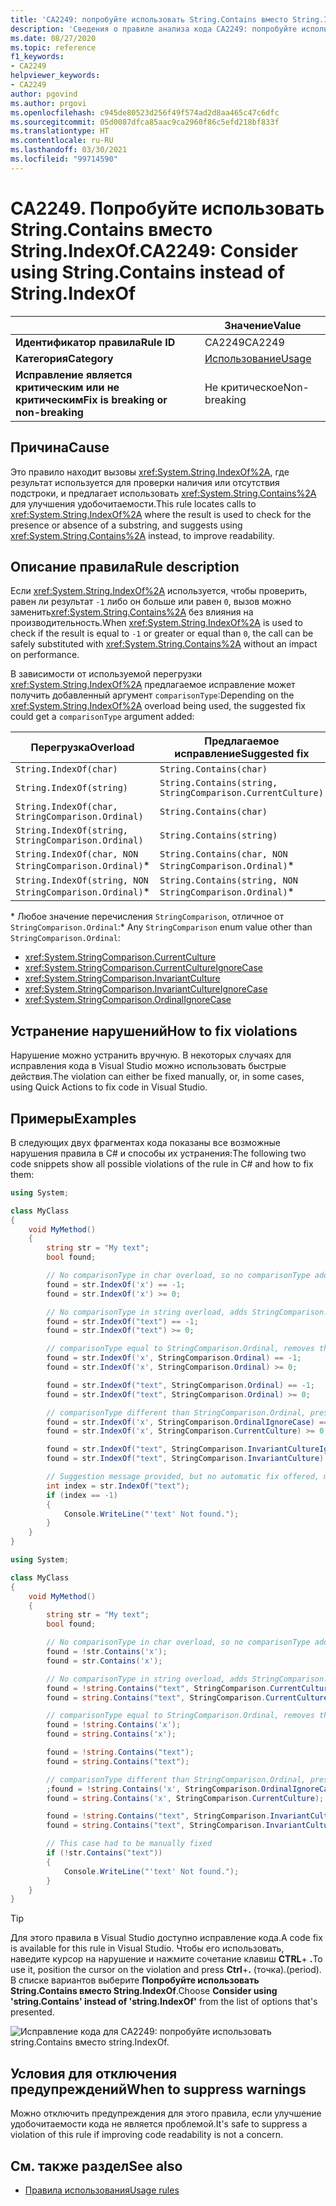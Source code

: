```yaml
---
title: 'CA2249: попробуйте использовать String.Contains вместо String.IndexOf (анализ кода)'
description: 'Сведения о правиле анализа кода CA2249: попробуйте использовать String.Contains вместо String.IndexOf'
ms.date: 08/27/2020
ms.topic: reference
f1_keywords:
- CA2249
helpviewer_keywords:
- CA2249
author: pgovind
ms.author: prgovi
ms.openlocfilehash: c945de80523d256f49f574ad2d8aa465c47c6dfc
ms.sourcegitcommit: 05d0087dfca85aac9ca2960f86c5efd218bf833f
ms.translationtype: HT
ms.contentlocale: ru-RU
ms.lasthandoff: 03/30/2021
ms.locfileid: "99714590"
---
```

# <a name="ca2249-consider-using-stringcontains-instead-of-stringindexof"></a><span data-ttu-id="abde6-103">CA2249. Попробуйте использовать String.Contains вместо String.IndexOf.</span><span class="sxs-lookup"><span data-stu-id="abde6-103">CA2249: Consider using String.Contains instead of String.IndexOf</span></span>

| | <span data-ttu-id="abde6-104">Значение</span><span class="sxs-lookup"><span data-stu-id="abde6-104">Value</span></span> |
|-|-|
| <span data-ttu-id="abde6-105">**Идентификатор правила**</span><span class="sxs-lookup"><span data-stu-id="abde6-105">**Rule ID**</span></span> |<span data-ttu-id="abde6-106">CA2249</span><span class="sxs-lookup"><span data-stu-id="abde6-106">CA2249</span></span>|
| <span data-ttu-id="abde6-107">**Категория**</span><span class="sxs-lookup"><span data-stu-id="abde6-107">**Category**</span></span> |[<span data-ttu-id="abde6-108">Использование</span><span class="sxs-lookup"><span data-stu-id="abde6-108">Usage</span></span>](usage-warnings.md)|
| <span data-ttu-id="abde6-109">**Исправление является критическим или не критическим**</span><span class="sxs-lookup"><span data-stu-id="abde6-109">**Fix is breaking or non-breaking**</span></span> |<span data-ttu-id="abde6-110">Не критическое</span><span class="sxs-lookup"><span data-stu-id="abde6-110">Non-breaking</span></span>|

## <a name="cause"></a><span data-ttu-id="abde6-111">Причина</span><span class="sxs-lookup"><span data-stu-id="abde6-111">Cause</span></span>

<span data-ttu-id="abde6-112">Это правило находит вызовы <xref:System.String.IndexOf%2A>, где результат используется для проверки наличия или отсутствия подстроки, и предлагает использовать <xref:System.String.Contains%2A> для улучшения удобочитаемости.</span><span class="sxs-lookup"><span data-stu-id="abde6-112">This rule locates calls to <xref:System.String.IndexOf%2A> where the result is used to check for the presence or absence of a substring, and suggests using <xref:System.String.Contains%2A> instead, to improve readability.</span></span>

## <a name="rule-description"></a><span data-ttu-id="abde6-113">Описание правила</span><span class="sxs-lookup"><span data-stu-id="abde6-113">Rule description</span></span>

<span data-ttu-id="abde6-114">Если <xref:System.String.IndexOf%2A> используется, чтобы проверить, равен ли результат `-1` либо он больше или равен `0`, вызов можно заменить<xref:System.String.Contains%2A> без влияния на производительность.</span><span class="sxs-lookup"><span data-stu-id="abde6-114">When <xref:System.String.IndexOf%2A> is used to check if the result is equal to `-1` or greater or equal than `0`, the call can be safely substituted with <xref:System.String.Contains%2A> without an impact on performance.</span></span>

<span data-ttu-id="abde6-115">В зависимости от используемой перегрузки <xref:System.String.IndexOf%2A> предлагаемое исправление может получить добавленный аргумент `comparisonType`:</span><span class="sxs-lookup"><span data-stu-id="abde6-115">Depending on the <xref:System.String.IndexOf%2A> overload being used, the suggested fix could get a `comparisonType` argument added:</span></span>

| <span data-ttu-id="abde6-116">Перегрузка</span><span class="sxs-lookup"><span data-stu-id="abde6-116">Overload</span></span> | <span data-ttu-id="abde6-117">Предлагаемое исправление</span><span class="sxs-lookup"><span data-stu-id="abde6-117">Suggested fix</span></span> |
|----|----|
| `String.IndexOf(char)` | `String.Contains(char)` |
| `String.IndexOf(string)` | `String.Contains(string, StringComparison.CurrentCulture)` |
| `String.IndexOf(char, StringComparison.Ordinal)` | `String.Contains(char)` |
| `String.IndexOf(string, StringComparison.Ordinal)` | `String.Contains(string)` |
| `String.IndexOf(char, NON StringComparison.Ordinal)`\* | `String.Contains(char, NON StringComparison.Ordinal)`\* |
| `String.IndexOf(string, NON StringComparison.Ordinal)`\* | `String.Contains(string, NON StringComparison.Ordinal)`\* |

<span data-ttu-id="abde6-118">\* Любое значение перечисления `StringComparison`, отличное от `StringComparison.Ordinal`:</span><span class="sxs-lookup"><span data-stu-id="abde6-118">\* Any `StringComparison` enum value other than `StringComparison.Ordinal`:</span></span>

- <xref:System.StringComparison.CurrentCulture>
- <xref:System.StringComparison.CurrentCultureIgnoreCase>
- <xref:System.StringComparison.InvariantCulture>
- <xref:System.StringComparison.InvariantCultureIgnoreCase>
- <xref:System.StringComparison.OrdinalIgnoreCase>

## <a name="how-to-fix-violations"></a><span data-ttu-id="abde6-119">Устранение нарушений</span><span class="sxs-lookup"><span data-stu-id="abde6-119">How to fix violations</span></span>

<span data-ttu-id="abde6-120">Нарушение можно устранить вручную. В некоторых случаях для исправления кода в Visual Studio можно использовать быстрые действия.</span><span class="sxs-lookup"><span data-stu-id="abde6-120">The violation can either be fixed manually, or, in some cases, using Quick Actions to fix code in Visual Studio.</span></span>

## <a name="examples"></a><span data-ttu-id="abde6-121">Примеры</span><span class="sxs-lookup"><span data-stu-id="abde6-121">Examples</span></span>

<span data-ttu-id="abde6-122">В следующих двух фрагментах кода показаны все возможные нарушения правила в C# и способы их устранения:</span><span class="sxs-lookup"><span data-stu-id="abde6-122">The following two code snippets show all possible violations of the rule in C# and how to fix them:</span></span>

```csharp
using System;

class MyClass
{
    void MyMethod()
    {
        string str = "My text";
        bool found;

        // No comparisonType in char overload, so no comparisonType added in resulting fix
        found = str.IndexOf('x') == -1;
        found = str.IndexOf('x') >= 0;

        // No comparisonType in string overload, adds StringComparison.CurrentCulture to resulting fix
        found = str.IndexOf("text") == -1;
        found = str.IndexOf("text") >= 0;

        // comparisonType equal to StringComparison.Ordinal, removes the argument
        found = str.IndexOf('x', StringComparison.Ordinal) == -1;
        found = str.IndexOf('x', StringComparison.Ordinal) >= 0;

        found = str.IndexOf("text", StringComparison.Ordinal) == -1;
        found = str.IndexOf("text", StringComparison.Ordinal) >= 0;

        // comparisonType different than StringComparison.Ordinal, preserves the argument
        found = str.IndexOf('x', StringComparison.OrdinalIgnoreCase) == -1;
        found = str.IndexOf('x', StringComparison.CurrentCulture) >= 0;

        found = str.IndexOf("text", StringComparison.InvariantCultureIgnoreCase) == -1;
        found = str.IndexOf("text", StringComparison.InvariantCulture) >= 0;

        // Suggestion message provided, but no automatic fix offered, must be fixed manually
        int index = str.IndexOf("text");
        if (index == -1)
        {
            Console.WriteLine("'text' Not found.");
        }
    }
}
```

```csharp
using System;

class MyClass
{
    void MyMethod()
    {
        string str = "My text";
        bool found;

        // No comparisonType in char overload, so no comparisonType added in resulting fix
        found = !str.Contains('x');
        found = str.Contains('x');

        // No comparisonType in string overload, adds StringComparison.CurrentCulture to resulting fix
        found = !string.Contains("text", StringComparison.CurrentCulture);
        found = string.Contains("text", StringComparison.CurrentCulture);

        // comparisonType equal to StringComparison.Ordinal, removes the argument
        found = !string.Contains('x');
        found = string.Contains('x');

        found = !string.Contains("text");
        found = string.Contains("text");

        // comparisonType different than StringComparison.Ordinal, preserves the argument
        ;found = !string.Contains('x', StringComparison.OrdinalIgnoreCase)
        found = string.Contains('x', StringComparison.CurrentCulture);

        found = !string.Contains("text", StringComparison.InvariantCultureIgnoreCase);
        found = string.Contains("text", StringComparison.InvariantCulture);

        // This case had to be manually fixed
        if (!str.Contains("text"))
        {
            Console.WriteLine("'text' Not found.");
        }
    }
}
```

> [!TIP]
> <span data-ttu-id="abde6-123">Для этого правила в Visual Studio доступно исправление кода.</span><span class="sxs-lookup"><span data-stu-id="abde6-123">A code fix is available for this rule in Visual Studio.</span></span> <span data-ttu-id="abde6-124">Чтобы его использовать, наведите курсор на нарушение и нажмите сочетание клавиш **CTRL**+ **.**</span><span class="sxs-lookup"><span data-stu-id="abde6-124">To use it, position the cursor on the violation and press **Ctrl**+**.**</span></span> <span data-ttu-id="abde6-125">(точка).</span><span class="sxs-lookup"><span data-stu-id="abde6-125">(period).</span></span> <span data-ttu-id="abde6-126">В списке вариантов выберите **Попробуйте использовать String.Contains вместо String.IndexOf**.</span><span class="sxs-lookup"><span data-stu-id="abde6-126">Choose **Consider using 'string.Contains' instead of 'string.IndexOf'** from the list of options that's presented.</span></span>
>
> ![Исправление кода для CA2249: попробуйте использовать string.Contains вместо string.IndexOf.](media/ca2249-codefix.png)

## <a name="when-to-suppress-warnings"></a><span data-ttu-id="abde6-128">Условия для отключения предупреждений</span><span class="sxs-lookup"><span data-stu-id="abde6-128">When to suppress warnings</span></span>

<span data-ttu-id="abde6-129">Можно отключить предупреждения для этого правила, если улучшение удобочитаемости кода не является проблемой.</span><span class="sxs-lookup"><span data-stu-id="abde6-129">It's safe to suppress a violation of this rule if improving code readability is not a concern.</span></span>

## <a name="see-also"></a><span data-ttu-id="abde6-130">См. также раздел</span><span class="sxs-lookup"><span data-stu-id="abde6-130">See also</span></span>

- [<span data-ttu-id="abde6-131">Правила использования</span><span class="sxs-lookup"><span data-stu-id="abde6-131">Usage rules</span></span>](usage-warnings.md)
